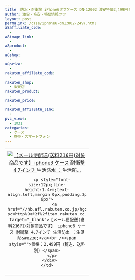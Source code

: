 ```yaml
---
title: 防水・耐衝撃 iPhone6タフケース DN-12002 激安特価2,499円！
author: 激安・格安・特価情報ツウ
layout: post
permalink: /case/iphone6-dn12002-2499.html
a8affiliate_code:
  -
a8image_link:
  -
a8product:
  -
a8shop:
  -
a8price:
  -
rakuten_affiliate_code:
  -
rakuten_shop:
  - 楽天店
rakuten_product:
  -
rakuten_price:
  -
rakuten_affiliate_link:
  -
pvc_views:
  - 1831
categories:
  - ケース
  - 携帯・スマートフォン
---
```

<table border="0" cellpadding="0" cellspacing="0">
  <tr>
    <td valign="top">
      <div style="border:1px none;margin:0px;padding:6px 0px;width:260px;text-align:center;float:left">
        <a href="//hb.afl.rakuten.co.jp/hgc/032ab3e9.5b793415.039e5bec.4fa1c071/?pc=http%3a%2f%2fitem.rakuten.co.jp%2fdonya%2fmt2014101052%2f%3fscid%3daf_link_tbl&m=http%3a%2f%2fm.rakuten.co.jp%2fdonya%2fi%2f10932281%2f" target="_blank"><img src="//hbb.afl.rakuten.co.jp/hgb/?pc=http%3a%2f%2fthumbnail.image.rakuten.co.jp%2f%400_mall%2fdonya%2fcabinet%2fitem27%2fmt2014101052-0.jpg%3f_ex%3d240x240&m=http%3a%2f%2fthumbnail.image.rakuten.co.jp%2f%400_mall%2fdonya%2fcabinet%2fitem27%2fmt2014101052-0.jpg" alt="【メール便配送(送料216円)対象商品です】 iphone6 ケース 耐衝撃 4.7インチ 生活防水 ：生活防..." border="0" style="margin:0px;padding:0px" /></a>

        <p style="font-size:12px;line-height:1.4em;text-align:left;margin:0px;padding:2px 6px">
          <a href="//hb.afl.rakuten.co.jp/hgc/032ab3e9.5b793415.039e5bec.4fa1c071/?pc=http%3a%2f%2fitem.rakuten.co.jp%2fdonya%2fmt2014101052%2f%3fscid%3daf_link_tbl&m=http%3a%2f%2fm.rakuten.co.jp%2fdonya%2fi%2f10932281%2f" target="_blank">【メール便配送(送料216円)対象商品です】 iphone6 ケース 耐衝撃 4.7インチ 生活防水 ：生活防&#8230;</a><br /><span style="">価格：2,499円（税込、送料別）</span>
        </p>
      </div>
    </td>
  </tr>
</table>